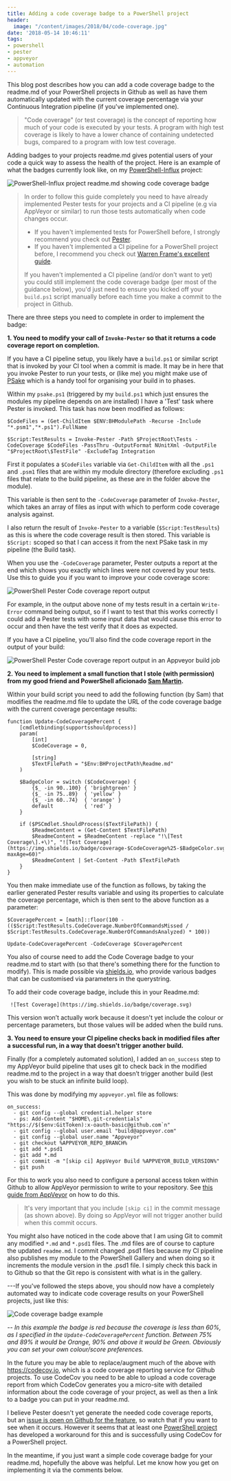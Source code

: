 ```yaml
---
title: Adding a code coverage badge to a PowerShell project
header:
  image: "/content/images/2018/04/code-coverage.jpg"
date: '2018-05-14 10:46:11'
tags:
- powershell
- pester
- appveyor
- automation
---
```

This blog post describes how you can add a code coverage badge to the readme.md of your PowerShell projects in Github as well as have them automatically updated with the current coverage percentage via your Continuous Integration pipeline (if you've implemented one).

> "Code coverage" (or test coverage) is the concept of reporting how much of your code is executed by your tests. A program with high test coverage is likely to have a lower chance of containing undetected bugs, compared to a program with low test coverage.

Adding badges to your projects readme.md gives potential users of your code a quick way to assess the health of the project. Here is an example of what the badges currently look like, on my [PowerShell-Influx](https://github.com/markwragg/PowerShell-Influx) project:

![PowerShell-Influx project readme.md showing code coverage badge](/content/images/2018/04/code-coverage-example-powershell-influx.png)


> In order to follow this guide completely you need to have already implemented Pester tests for your projects and a CI pipeline (e.g via AppVeyor or similar) to run those tests automatically when code changes occur. 
>
> - If you haven't implemented tests for PowerShell before, I strongly recommend you check out [Pester](https://github.com/pester/Pester). 
> - If you haven't implemented a CI pipeline for a PowerShell project before, I recommend you check out [Warren Frame's excellent guide](http://ramblingcookiemonster.github.io/PSDeploy-Inception/).
>
> If you haven't implemented a CI pipeline (and/or don't want to yet) you could still implement the code coverage badge (per most of the guidance below), you'd just need to ensure you kicked off your `build.ps1` script manually before each time you make a commit to the project in Github.

There are three steps you need to complete in order to implement the badge:

**1. You need to modify your call of `Invoke-Pester` so that it returns a code coverage report on completion.**

If you have a CI pipeline setup, you likely have a `build.ps1` or similar script that is invoked by your CI tool when a commit is made. It may be in here that you invoke Pester to run your tests, or (like me) you might make use of [PSake](https://github.com/psake/psake) which is a handy tool for organising your build in to phases.

Within my `psake.ps1` (triggered by my `build.ps1` which just ensures the modules my pipeline depends on are installed) I have a 'Test' task where Pester is invoked. This task has now been modified as follows:
```
$CodeFiles = (Get-ChildItem $ENV:BHModulePath -Recurse -Include "*.psm1","*.ps1").FullName

$Script:TestResults = Invoke-Pester -Path $ProjectRoot\Tests -CodeCoverage $CodeFiles -PassThru -OutputFormat NUnitXml -OutputFile "$ProjectRoot\$TestFile" -ExcludeTag Integration
```
First it populates a `$CodeFiles` variable via `Get-ChildItem` with all the `.ps1` and `.psm1` files that are within my module directory (therefore excluding `.ps1` files that relate to the build pipeline, as these are in the folder above the module).

This variable is then sent to the `-CodeCoverage` parameter of `Invoke-Pester`, which takes an array of files as input with which to perform code coverage analysis against.

I also return the result of `Invoke-Pester` to a variable (`$Script:TestResults`) as this is where the code coverage result is then stored. This variable is `$Script:` scoped so that I can access it from the next PSake task in my pipeline (the Build task).

When you use the `-CodeCoverage` parameter, Pester outputs a report at the end which shows you exactly which lines were not covered by your tests. Use this to guide you if you want to improve your code coverage score:

![PowerShell Pester Code coverage report output](/content/images/2018/05/Pester-Code-Coverage.png)

For example, in the output above none of my tests result in a certain `Write-Error` command being output, so if I want to test that this works correctly I could add a Pester tests with some input data that would cause this error to occur and then have the test verify that it does as expected.

If you have a CI pipeline, you'll also find the code coverage report in the output of your build:

![PowerShell Pester Code coverage report output in an Appveyor build job](/content/images/2018/05/Pester-Code-Coverage-AppVeyor-Output.png)

**2. You need to implement a small function that I stole (with permission) from my good friend and PowerShell aficionado [Sam Martin](https://sammart.in/).**

Within your build script you need to add the following function (by Sam) that modifies the readme.md file to update the URL of the code coverage badge with the current coverage percentage results:
```
function Update-CodeCoveragePercent {
    [cmdletbinding(supportsshouldprocess)]
    param(
        [int]
        $CodeCoverage = 0,
        
        [string]
        $TextFilePath = "$Env:BHProjectPath\Readme.md"
    )
    
    $BadgeColor = switch ($CodeCoverage) {
        {$_ -in 90..100} { 'brightgreen' }
        {$_ -in 75..89}  { 'yellow' }
        {$_ -in 60..74}  { 'orange' }
        default          { 'red' }
    }
    
    if ($PSCmdlet.ShouldProcess($TextFilePath)) {
        $ReadmeContent = (Get-Content $TextFilePath)
        $ReadmeContent = $ReadmeContent -replace "!\[Test Coverage\].+\)", "![Test Coverage](https://img.shields.io/badge/coverage-$CodeCoverage%25-$BadgeColor.svg?maxAge=60)" 
        $ReadmeContent | Set-Content -Path $TextFilePath
    }
}
```
You then make immediate use of the function as follows, by taking the earlier generated Pester results variable and using its properties to calculate the coverage percentage, which is then sent to the above function as a parameter:
```
$CoveragePercent = [math]::floor(100 - (($Script:TestResults.CodeCoverage.NumberOfCommandsMissed / $Script:TestResults.CodeCoverage.NumberOfCommandsAnalyzed) * 100))

Update-CodeCoveragePercent -CodeCoverage $CoveragePercent
```
You also of course need to add the Code Coverage badge to your readme.md to start with (so that there's something there for the function to modify). This is made possible via [shields.io](http://shields.io), who provide various badges that can be customised via parameters in the querystring.

To add their code coverage badge, include this in your Readme.md:

```
 ![Test Coverage](https://img.shields.io/badge/coverage.svg)
```
This version won’t actually work because it doesn't yet include the colour or percentage parameters, but those values will be added when the build runs.

**3. You need to ensure your CI pipeline checks back in modified files after a successful run, in a way that doesn't trigger another build.**

Finally (for a completely automated solution), I added an `on_success` step to my AppVeyor build pipeline that uses git to check back in the modified readme.md to the project in a way that doesn’t trigger another build (lest you wish to be stuck an infinite build loop). 

This was done by modifying my `appveyor.yml` file as follows:
```
on_success:
  - git config --global credential.helper store
  - ps: Add-Content "$HOME\.git-credentials" "https://$($env:GitToken):x-oauth-basic@github.com`n"
  - git config --global user.email "build@appveyor.com"
  - git config --global user.name "Appveyor"
  - git checkout %APPVEYOR_REPO_BRANCH%
  - git add *.psd1
  - git add *.md
  - git commit -m "[skip ci] AppVeyor Build %APPVEYOR_BUILD_VERSION%"
  - git push
```
For this to work you also need to configure a personal access token within Github to allow AppVeyor permission to write to your repository. See [this guide from AppVeyor](https://www.appveyor.com/docs/how-to/git-push/) on how to do this.

> It's very important that you include `[skip ci]` in the commit message (as shown above). By doing so AppVeyor will not trigger another build when this commit occurs.

You might also have noticed in the code above that I am using Git to commit any modified `*.md` and `*.psd1` files. The .md files are of course to capture the updated `readme.md`. I commit changed .psd1 files because my CI pipeline also publishes my module to the PowerShell Gallery and when doing so it increments the module version in the .psd1 file. I simply check this back in to Github so that the Git repo is consistent with what is in the gallery.

---If you've followed the steps above, you should now have a completely automated way to indicate code coverage results on your PowerShell projects, just like this:

![Code coverage badge example](/content/images/2018/05/Code-Coverage-Badge-Example.png)

*-- In this example the badge is red because the coverage is less than 60%, as I specified in the `Update-CodeCoveragePercent` function. Between 75% and 89% it would be Orange, 90% and above it would be Green. Obviously you can set your own colour/score preferences.*

In the future you may be able to replace/augment much of the above with https://codecov.io, which is a code coverage reporting service for Github projects. To use CodeCov you need to be able to upload a code coverage report from which CodeCov  generates you a micro-site with detailed information about the code coverage of your project, as well as then a link to a badge you can put in your readme.md. 

I believe Pester doesn't yet generate the needed code coverage reports, but an [issue is open on Github for the feature](https://github.com/pester/Pester/issues/212), so watch that if you want to see when it occurs. However it seems that at least one [PowerShell project](https://github.com/aaronpowell/ps-nvm) has developed a workaround for this and is successfully using CodeCov for a PowerShell project.

In the meantime, if you just want a simple code coverage badge for your readme.md, hopefully the above was helpful. Let me know how you get on implementing it via the comments below.